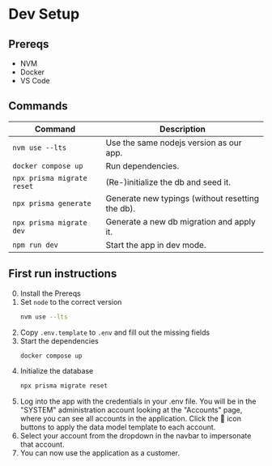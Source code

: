 # Dev Setup

## Prereqs

- NVM
- Docker
- VS Code

## Commands

| Command                    | Description                                      |
| -------------------------- | ------------------------------------------------ |
| `nvm use --lts`            | Use the same nodejs version as our app.          |
| `docker compose up`        | Run dependencies.                                |
| `npx prisma migrate reset` | (Re-)initialize the db and seed it.              |
| `npx prisma generate`      | Generate new typings (without resetting the db). |
| `npx prisma migrate dev`   | Generate a new db migration and apply it.        |
| `npm run dev`              | Start the app in dev mode.                       |

## First run instructions

0. Install the Prereqs
1. Set `node` to the correct version
   ```bash
   nvm use --lts
   ```
2. Copy `.env.template` to `.env` and fill out the missing fields
3. Start the dependencies
   ```bash
   docker compose up
   ```
4. Initialize the database
   ```bash
   npx prisma migrate reset
   ```
5. Log into the app with the credentials in your .env file. You will be in the "SYSTEM" administration account looking at the "Accounts" page, where you can see all accounts in the application. Click the 🔄 icon buttons to apply the data model template to each account.
6. Select your account from the dropdown in the navbar to impersonate that account.
7. You can now use the application as a customer.
